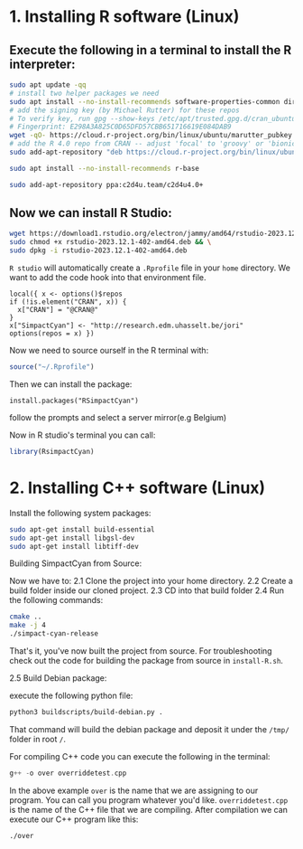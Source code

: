 # 1. Installing R software (Linux)

## Execute the following in a terminal to install the R interpreter:

```bash
sudo apt update -qq
# install two helper packages we need
sudo apt install --no-install-recommends software-properties-common dirmngr
# add the signing key (by Michael Rutter) for these repos
# To verify key, run gpg --show-keys /etc/apt/trusted.gpg.d/cran_ubuntu_key.asc 
# Fingerprint: E298A3A825C0D65DFD57CBB651716619E084DAB9
wget -qO- https://cloud.r-project.org/bin/linux/ubuntu/marutter_pubkey.asc | sudo tee -a /etc/apt/trusted.gpg.d/cran_ubuntu_key.asc
# add the R 4.0 repo from CRAN -- adjust 'focal' to 'groovy' or 'bionic' as needed
sudo add-apt-repository "deb https://cloud.r-project.org/bin/linux/ubuntu $(lsb_release -cs)-cran40/"

sudo apt install --no-install-recommends r-base

sudo add-apt-repository ppa:c2d4u.team/c2d4u4.0+
```

## Now we can install R Studio:
```bash
wget https://download1.rstudio.org/electron/jammy/amd64/rstudio-2023.12.1-402-amd64.deb -O rstudio-2023.12.1-402-amd64.deb && \
sudo chmod +x rstudio-2023.12.1-402-amd64.deb && \
sudo dpkg -i rstudio-2023.12.1-402-amd64.deb
```

`R studio` will automatically create a `.Rprofile` file in your `home` directory.
We want to add the code hook into that environment file.

```
local({ x <- options()$repos
if (!is.element("CRAN", x)) {
  x["CRAN"] = "@CRAN@"
}
x["SimpactCyan"] <- "http://research.edm.uhasselt.be/jori"
options(repos = x) })
```

Now we need to source ourself in the R terminal with:
```R
source("~/.Rprofile")
```

Then we can install the package:
```
install.packages("RSimpactCyan")
```
follow the prompts and select a server mirror(e.g Belgium)

Now in R studio's terminal you can call:
```R
library(RsimpactCyan)
```

# 2. Installing C++ software (Linux)

Install the following system packages:
```bash
sudo apt-get install build-essential
sudo apt-get install libgsl-dev
sudo apt-get install libtiff-dev
```

Building SimpactCyan from Source:

Now we have to: 
2.1 Clone the project into your home directory.
2.2 Create a build folder inside our cloned project.
2.3 CD into that build folder
2.4 Run the following commands:
```bash
cmake ..
make -j 4
./simpact-cyan-release
```

That's it, you've now built the project from source. For troubleshooting check out the code for building the package from source in `install-R.sh`.

2.5 Build Debian package:

execute the following python file:
```bash
python3 buildscripts/build-debian.py .
```

That command will build the debian package and deposit it under the `/tmp/` folder in root `/`.

For compiling C++ code you can execute the following in the terminal:
```C++
g++ -o over overriddetest.cpp
```

In the above example `over` is the name that we are assigning to our program. You can call you program whatever you'd like. `overriddetest.cpp` is the name of the C++ file that we are compiling.
After compilation we can execute our C++ program like this:
```bash
./over
```
